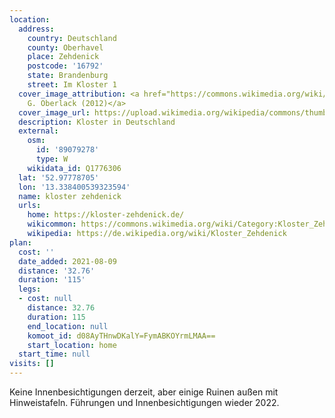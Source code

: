 ```yaml
---
location:
  address:
    country: Deutschland
    county: Oberhavel
    place: Zehdenick
    postcode: '16792'
    state: Brandenburg
    street: Im Kloster 1
  cover_image_attribution: <a href="https://commons.wikimedia.org/wiki/File:Kloster_Zehdenick_Kreuzgang.JPG">Hans
    G. Oberlack (2012)</a>
  cover_image_url: https://upload.wikimedia.org/wikipedia/commons/thumb/2/20/Kloster_Zehdenick_Kreuzgang.JPG/600px-a.jpg
  description: Kloster in Deutschland
  external:
    osm:
      id: '89079278'
      type: W
    wikidata_id: Q1776306
  lat: '52.97778705'
  lon: '13.338400539323594'
  name: kloster zehdenick
  urls:
    home: https://kloster-zehdenick.de/
    wikicommon: https://commons.wikimedia.org/wiki/Category:Kloster_Zehdenick
    wikipedia: https://de.wikipedia.org/wiki/Kloster_Zehdenick
plan:
  cost: ''
  date_added: 2021-08-09
  distance: '32.76'
  duration: '115'
  legs:
  - cost: null
    distance: 32.76
    duration: 115
    end_location: null
    komoot_id: d08AyTHnwDKalY=FymABKOYrmLMAA==
    start_location: home
  start_time: null
visits: []
---
```


Keine Innenbesichtigungen derzeit, aber einige Ruinen außen mit Hinweistafeln. Führungen und Innenbesichtigungen wieder
2022.
